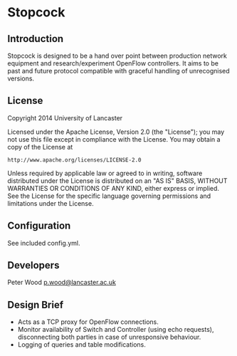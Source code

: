 Stopcock
========

Introduction
------------
Stopcock is designed to be a hand over point between production network equipment and research/experiment OpenFlow
controllers. It aims to be past and future protocol compatible with graceful handling of unrecognised versions.

License
-------
Copyright 2014 University of Lancaster

Licensed under the Apache License, Version 2.0 (the "License");
you may not use this file except in compliance with the License.
You may obtain a copy of the License at

    http://www.apache.org/licenses/LICENSE-2.0

Unless required by applicable law or agreed to in writing, software
distributed under the License is distributed on an "AS IS" BASIS,
WITHOUT WARRANTIES OR CONDITIONS OF ANY KIND, either express or implied.
See the License for the specific language governing permissions and
limitations under the License.

Configuration
-------------
See included config.yml.

Developers
----------
Peter Wood <p.wood@lancaster.ac.uk>

Design Brief
------------
* Acts as a TCP proxy for OpenFlow connections.
* Monitor availability of Switch and Controller (using echo requests), disconnecting both parties in case of unresponsive behaviour.
* Logging of queries and table modifications.